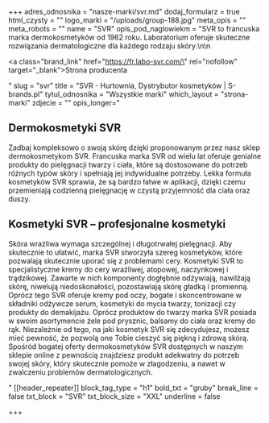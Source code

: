 +++
adres_odnosnika = "nasze-marki/svr.md"
dodaj_formularz = true
html_czysty = ""
logo_marki = "/uploads/group-188.jpg"
meta_opis = ""
meta_robots = ""
name = "SVR"
opis_pod_naglowiekm = "SVR to francuska marka dermokosmetyków od 1962 roku. Laboratorium oferuje skuteczne rozwiązania dermatologiczne dla każdego rodzaju skóry.\n\n    <p><a class=\"brand_link\" href=\"https://fr.labo-svr.com/\" rel=\"nofollow\" target=\"_blank\">Strona producenta</a></p>"
slug = "svr"
title = "SVR - Hurtownia, Dystrybutor kosmetyków | S-brands.pl"
tytul_odnosnika = "Wszystkie marki"
which_layout = "strona-marki"
zdjecie = ""
opis_longer="<h2><strong>Dermokosmetyki SVR</strong></h2><p>Zadbaj kompleksowo o swoją skórę dzięki proponowanym przez nasz sklep dermokosmetykom SVR. Francuska marka SVR od wielu lat oferuje genialne produkty do pielęgnacji twarzy i ciała, które są dostosowane do potrzeb różnych typów skóry i spełniają jej indywidualne potrzeby. Lekka formuła kosmetyków SVR sprawia, że są bardzo łatwe w aplikacji, dzięki czemu przemieniają codzienną pielęgnację w czystą przyjemność dla ciała oraz duszy.</p><h2><strong>Kosmetyki SVR – profesjonalne kosmetyki </strong></h2><p>Skóra wrażliwa wymaga szczególnej i długotrwałej pielęgnacji. Aby skutecznie to ułatwić, marka SVR stworzyła szereg kosmetyków, które pozwalają skutecznie uporać się z problemami cery. Kosmetyki SVR to specjalistyczne kremy do cery wrażliwej, atopowej, naczynkowej i trądzikowej. Zawarte w nich komponenty dogłębnie odżywiają, nawilżają skórę, niwelują niedoskonałości, pozostawiają skórę gładką i promienną. Oprócz tego SVR oferuje kremy pod oczy, bogate i skoncentrowane w składniki odżywcze serum, kosmetyki do mycia twarzy, tonizacji czy produkty do demakijażu. Oprócz produktów do twarzy marka SVR posiada w swoim asortymencie żele pod prysznic, balsamy do ciała oraz kremy do rąk. Niezależnie od tego, na jaki kosmetyk SVR się zdecydujesz, możesz mieć pewność, że pozwolą one Tobie cieszyć się piękną i zdrową skórą. Spośród bogatej oferty dermokosmetyków SVR dostępnych w naszym sklepie online z pewnością znajdziesz produkt adekwatny do potrzeb swojej skóry, który skutecznie pomoże w złagodzeniu, a nawet w zwalczeniu problemów dermatologicznych.</p>"
[[header_repeater]]
block_tag_type = "h1"
bold_txt = "gruby"
break_line = false
txt_block = "SVR"
txt_block_size = "XXL"
underline = false

+++
